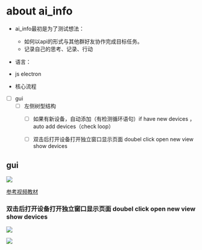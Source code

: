 # about ai_info

* ai_info最初是为了测试想法：
  * 如何以api的形式与其他群好友协作完成目标任务。
  * 记录自己的思考、记录、行动


* 语言：
 * js electron

* 核心流程

* [ ] gui 
    * [ ] 左侧树型结构
        * [ ] 如果有新设备，自动添加（有检测循环语句）if have new devices ，auto add devices（check loop）
        * [ ] 双击后打开设备打开独立窗口显示页面 doubel click open new view  show devices 
 
 
 
 
 ## gui
 
![](http://xccimg.zhess.com/20190207205348_yMPmOl_Screenshot.jpeg)
 
[参考视频教材](http://www.hb-qk.com/video.html)


### 双击后打开设备打开独立窗口显示页面 doubel click open new view  show devices 

![](https://github.com/openstf/stf/raw/master/doc/7s_usage.gif)
 
![](http://xccimg.zhess.com/20190207205348_yMPmOl_Screenshot.jpeg)
